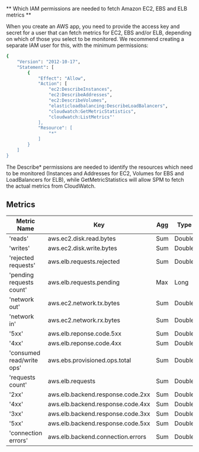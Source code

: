 ** Which IAM permissions are needed to fetch Amazon EC2, EBS and ELB metrics **

When you create an AWS app, you need to provide the access key and secret for a user that can fetch metrics for EC2, EBS and/or ELB, depending on which of those you select to be monitored. We recommend creating a separate IAM user for this, with the minimum permissions:
``` bash
{
    "Version": "2012-10-17",
    "Statement": [
        {
            "Effect": "Allow",
            "Action": [
                "ec2:DescribeInstances",
                "ec2:DescribeAddresses",
                "ec2:DescribeVolumes",
                "elasticloadbalancing:DescribeLoadBalancers",
                "cloudwatch:GetMetricStatistics",
                "cloudwatch:ListMetrics"'
            ],
            "Resource": [
                "*"
            ]
        }
    ]
}
```
The Describe* permissions are needed to identify the resources which need to be monitored (Instances and Addresses for EC2, Volumes for EBS and LoadBalancers for ELB), while GetMetricStatistics will allow SPM to fetch the actual metrics from CloudWatch.

## Metrics

Metric Name | Key | Agg | Type | Description
--- | --- | --- | --- | ---
'reads' | aws.ec2.disk.read.bytes | Sum | Double | 
'writes' | aws.ec2.disk.write.bytes | Sum | Double | 
'rejected requests' | aws.elb.requests.rejected | Sum | Double | 
'pending requests count' | aws.elb.requests.pending | Max | Long | 
'network out' | aws.ec2.network.tx.bytes | Sum | Double | 
'network in' | aws.ec2.network.rx.bytes | Sum | Double | 
'5xx' | aws.elb.reponse.code.5xx | Sum | Double | 
'4xx' | aws.elb.reponse.code.4xx | Sum | Double | 
'consumed read/write ops' | aws.ebs.provisioned.ops.total | Sum | Double | 
'requests count' | aws.elb.requests | Sum | Double | 
'2xx' | aws.elb.backend.response.code.2xx | Sum | Double | 
'4xx' | aws.elb.backend.response.code.4xx | Sum | Double | 
'3xx' | aws.elb.backend.response.code.3xx | Sum | Double | 
'5xx' | aws.elb.backend.response.code.5xx | Sum | Double | 
'connection errors' | aws.elb.backend.connection.errors | Sum | Double | 
